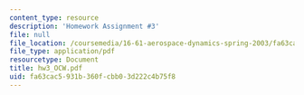 ```yaml
---
content_type: resource
description: 'Homework Assignment #3'
file: null
file_location: /coursemedia/16-61-aerospace-dynamics-spring-2003/fa63cac5931b360fcbb03d222c4b75f8_hw3_OCW.pdf
file_type: application/pdf
resourcetype: Document
title: hw3_OCW.pdf
uid: fa63cac5-931b-360f-cbb0-3d222c4b75f8
---
```

